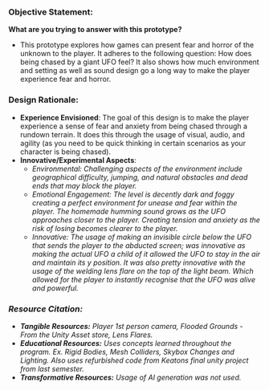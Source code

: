 ### **Objective Statement:**

**What are you trying to answer with this prototype?**

* This prototype explores how games can present fear and horror of the unknown to the player. It adheres to the following question: How does being chased by a giant UFO feel? It also shows how much environment and setting as well as sound design go a long way to make the player experience fear and horror.

### **Design Rationale:**

* **Experience Envisioned**: The goal of this design is to make the player experience a sense of fear and anxiety from being chased through a rundown terrain. It does this through the usage of visual, audio, and agility (as you need to be quick thinking in certain scenarios as your character is being chased).  
* **Innovative/Experimental Aspects**:  
  * *Environmental: Challenging aspects of the environment include geographical difficulty, jumping, and natural obstacles and dead ends that may block the player.*  
  * *Emotional Engagement: The level is decently dark and foggy creating a perfect environment for unease and fear within the player. The homemade humming sound grows as the UFO approaches closer to the player. Creating tension and anxiety as the risk of losing becomes clearer to the player.*  
  * *Innovative: The usage of making an invisible circle below the UFO that sends the player to the abducted screen; was innovative as making the actual UFO a child of it allowed the UFO to stay in the air and maintain its y position. It was also pretty innovative with the usage of the welding lens flare on the top of the light beam. Which allowed for the player to instantly recognise that the UFO was alive and powerful.*

### ***Resource Citation:***

* ***Tangible Resources:** Player 1st person camera, Flooded Grounds \- From the Unity Asset store, Lens Flares.*   
* ***Educational Resources:** Uses concepts learned throughout the program. Ex. Rigid Bodies, Mesh Colliders, Skybox Changes and Lighting. Also uses refurbished code from Keatons final unity project from last semester.*  
* ***Transformative Resources:** Usage of AI generation was not used.*

